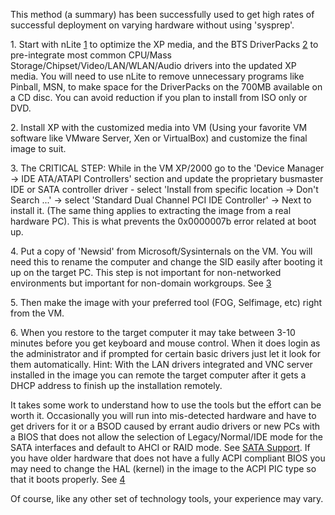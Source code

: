 This method (a summary) has been successfully used to get high rates of
successful deployment on varying hardware without using \'sysprep\'.

1\. Start with nLite [1](http://www.nliteos.com) to optimize the XP
media, and the BTS DriverPacks [2](http://www.driverpacks.net) to
pre-integrate most common CPU/Mass Storage/Chipset/Video/LAN/WLAN/Audio
drivers into the updated XP media. You will need to use nLite to remove
unnecessary programs like Pinball, MSN, to make space for the
DriverPacks on the 700MB available on a CD disc. You can avoid reduction
if you plan to install from ISO only or DVD.

2\. Install XP with the customized media into VM (Using your favorite VM
software like VMware Server, Xen or VirtualBox) and customize the final
image to suit.

3\. The CRITICAL STEP: While in the VM XP/2000 go to the \'Device
Manager -\> IDE ATA/ATAPI Controllers\' section and update the
proprietary busmaster IDE or SATA controller driver - select \'Install
from specific location -\> Don\'t Search \...\' -\> select \'Standard
Dual Channel PCI IDE Controller\' -\> Next to install it. (The same
thing applies to extracting the image from a real hardware PC). This is
what prevents the 0x0000007b error related at boot up.

4\. Put a copy of \'Newsid\' from Microsoft/Sysinternals on the VM. You
will need this to rename the computer and change the SID easily after
booting it up on the target PC. This step is not important for
non-networked environments but important for non-domain workgroups. See
[3](http://technet.microsoft.com/en-us/sysinternals/bb897418.aspx)

5\. Then make the image with your preferred tool (FOG, Selfimage, etc)
right from the VM.

6\. When you restore to the target computer it may take between 3-10
minutes before you get keyboard and mouse control. When it does login as
the administrator and if prompted for certain basic drivers just let it
look for them automatically. Hint: With the LAN drivers integrated and
VNC server installed in the image you can remote the target computer
after it gets a DHCP address to finish up the installation remotely.

It takes some work to understand how to use the tools but the effort can
be worth it. Occasionally you will run into mis-detected hardware and
have to get drivers for it or a BSOD caused by errant audio drivers or
new PCs with a BIOS that does not allow the selection of
Legacy/Normal/IDE mode for the SATA interfaces and default to AHCI or
RAID mode. See [SATA Support](SATA_Support "wikilink"). If you have
older hardware that does not have a fully ACPI compliant BIOS you may
need to change the HAL (kernel) in the image to the ACPI PIC type so
that it boots properly. See [4](http://support.microsoft.com/kb/309283)

Of course, like any other set of technology tools, your experience may
vary.
